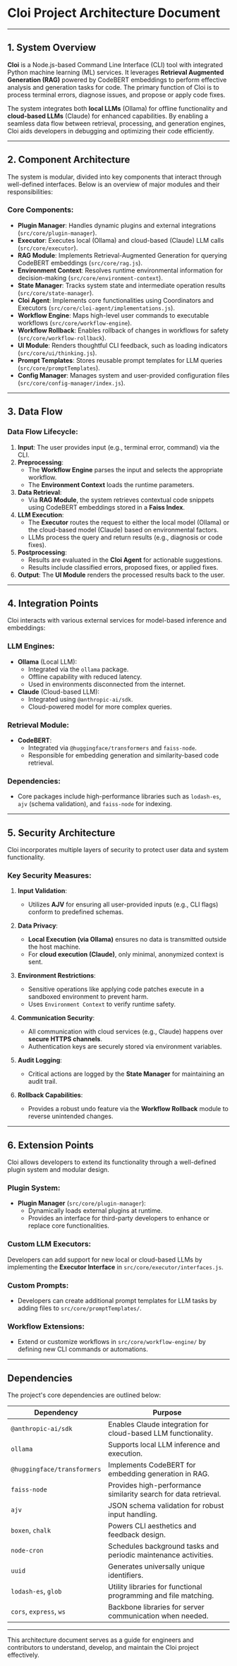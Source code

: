 # Cloi Project Architecture Document

---

## 1. System Overview

**Cloi** is a Node.js-based Command Line Interface (CLI) tool with integrated Python machine learning (ML) services. It leverages **Retrieval Augmented Generation (RAG)** powered by CodeBERT embeddings to perform effective analysis and generation tasks for code. The primary function of Cloi is to process terminal errors, diagnose issues, and propose or apply code fixes.

The system integrates both **local LLMs** (Ollama) for offline functionality and **cloud-based LLMs** (Claude) for enhanced capabilities. By enabling a seamless data flow between retrieval, processing, and generation engines, Cloi aids developers in debugging and optimizing their code efficiently.

---

## 2. Component Architecture

The system is modular, divided into key components that interact through well-defined interfaces. Below is an overview of major modules and their responsibilities:

### Core Components:
- **Plugin Manager**: Handles dynamic plugins and external integrations (`src/core/plugin-manager`).
- **Executor**: Executes local (Ollama) and cloud-based (Claude) LLM calls (`src/core/executor`).
- **RAG Module**: Implements Retrieval-Augmented Generation for querying CodeBERT embeddings (`src/core/rag.js`).
- **Environment Context**: Resolves runtime environmental information for decision-making (`src/core/environment-context`).
- **State Manager**: Tracks system state and intermediate operation results (`src/core/state-manager`).
- **Cloi Agent**: Implements core functionalities using Coordinators and Executors (`src/core/cloi-agent/implementations.js`).
- **Workflow Engine**: Maps high-level user commands to executable workflows (`src/core/workflow-engine`).
- **Workflow Rollback**: Enables rollback of changes in workflows for safety (`src/core/workflow-rollback`).
- **UI Module**: Renders thoughtful CLI feedback, such as loading indicators (`src/core/ui/thinking.js`).
- **Prompt Templates**: Stores reusable prompt templates for LLM queries (`src/core/promptTemplates`).
- **Config Manager**: Manages system and user-provided configuration files (`src/core/config-manager/index.js`).

---

## 3. Data Flow

### Data Flow Lifecycle:

1. **Input**: The user provides input (e.g., terminal error, command) via the CLI.
2. **Preprocessing**:
    - The **Workflow Engine** parses the input and selects the appropriate workflow.
    - The **Environment Context** loads the runtime parameters.
3. **Data Retrieval**:
    - Via **RAG Module**, the system retrieves contextual code snippets using CodeBERT embeddings stored in a **Faiss Index**.
4. **LLM Execution**:
    - The **Executor** routes the request to either the local model (Ollama) or the cloud-based model (Claude) based on environmental factors.
    - LLMs process the query and return results (e.g., diagnosis or code fixes).
5. **Postprocessing**:
    - Results are evaluated in the **Cloi Agent** for actionable suggestions.
    - Results include classified errors, proposed fixes, or applied fixes.
6. **Output**: The **UI Module** renders the processed results back to the user.

---

## 4. Integration Points

Cloi interacts with various external services for model-based inference and embeddings:

### LLM Engines:
- **Ollama** (Local LLM):
  - Integrated via the `ollama` package.
  - Offline capability with reduced latency.
  - Used in environments disconnected from the internet.
- **Claude** (Cloud-based LLM):
  - Integrated using `@anthropic-ai/sdk`.
  - Cloud-powered model for more complex queries.

### Retrieval Module:
- **CodeBERT**:
  - Integrated via `@huggingface/transformers` and `faiss-node`.
  - Responsible for embedding generation and similarity-based code retrieval.

### Dependencies:
- Core packages include high-performance libraries such as `lodash-es`, `ajv` (schema validation), and `faiss-node` for indexing.

---

## 5. Security Architecture

Cloi incorporates multiple layers of security to protect user data and system functionality.

### Key Security Measures:
1. **Input Validation**:
   - Utilizes **AJV** for ensuring all user-provided inputs (e.g., CLI flags) conform to predefined schemas.

2. **Data Privacy**:
   - **Local Execution (via Ollama)** ensures no data is transmitted outside the host machine.
   - For **cloud execution (Claude)**, only minimal, anonymized context is sent.

3. **Environment Restrictions**:
   - Sensitive operations like applying code patches execute in a sandboxed environment to prevent harm.
   - Uses `Environment Context` to verify runtime safety.

4. **Communication Security**:
   - All communication with cloud services (e.g., Claude) happens over **secure HTTPS channels**.
   - Authentication keys are securely stored via environment variables.

5. **Audit Logging**:
   - Critical actions are logged by the **State Manager** for maintaining an audit trail.

6. **Rollback Capabilities**:
   - Provides a robust undo feature via the **Workflow Rollback** module to reverse unintended changes.

---

## 6. Extension Points

Cloi allows developers to extend its functionality through a well-defined plugin system and modular design.

### Plugin System:
- **Plugin Manager** (`src/core/plugin-manager`):
  - Dynamically loads external plugins at runtime.
  - Provides an interface for third-party developers to enhance or replace core functionalities.

### Custom LLM Executors:
Developers can add support for new local or cloud-based LLMs by implementing the **Executor Interface** in `src/core/executor/interfaces.js`.

### Custom Prompts:
- Developers can create additional prompt templates for LLM tasks by adding files to `src/core/promptTemplates/`.

### Workflow Extensions:
- Extend or customize workflows in `src/core/workflow-engine/` by defining new CLI commands or automations.

---

## Dependencies

The project's core dependencies are outlined below:

| Dependency                         | Purpose                                                                 |
|------------------------------------|-------------------------------------------------------------------------|
| `@anthropic-ai/sdk`                | Enables Claude integration for cloud-based LLM functionality.           |
| `ollama`                           | Supports local LLM inference and execution.                             |
| `@huggingface/transformers`        | Implements CodeBERT for embedding generation in RAG.                   |
| `faiss-node`                       | Provides high-performance similarity search for data retrieval.         |
| `ajv`                              | JSON schema validation for robust input handling.                       |
| `boxen`, `chalk`                   | Powers CLI aesthetics and feedback design.                              |
| `node-cron`                        | Schedules background tasks and periodic maintenance activities.         |
| `uuid`                             | Generates universally unique identifiers.                               |
| `lodash-es`, `glob`                | Utility libraries for functional programming and file matching.         |
| `cors`, `express`, `ws`            | Backbone libraries for server communication when needed.                |

---

This architecture document serves as a guide for engineers and contributors to understand, develop, and maintain the Cloi project effectively.
